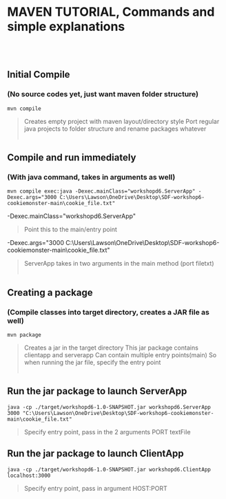 # MAVEN TUTORIAL, Commands and simple explanations
<br /><br />
## Initial Compile
### (No source codes yet, just want maven folder structure)
    mvn compile
>Creates empty project with maven layout/directory style
>Port regular java projects to folder structure and rename packages whatever
<br /><br />
## Compile and run immediately 
### (With java command, takes in arguments as well)
    mvn compile exec:java -Dexec.mainClass="workshopd6.ServerApp" -Dexec.args="3000 C:\Users\Lawson\OneDrive\Desktop\SDF-workshop6-cookiemonster-main\cookie_file.txt"

-Dexec.mainClass="workshopd6.ServerApp"
>Point this to the main/entry point

-Dexec.args="3000 C:\Users\Lawson\OneDrive\Desktop\SDF-workshop6-cookiemonster-main\cookie_file.txt"
>ServerApp takes in two arguments in the main method (port filetxt)
<br /><br />
## Creating a package 
### (Compile classes into target directory, creates a JAR file as well)
    mvn package
>Creates a jar in the target directory
>This jar package contains clientapp and serverapp
>Can contain multiple entry points(main)
>So when running the jar file, specify the entry point
<br /><br />
## Run the jar package to launch ServerApp
    java -cp ./target/workshopd6-1.0-SNAPSHOT.jar workshopd6.ServerApp 3000 "C:\Users\Lawson\OneDrive\Desktop\SDF-workshop6-cookiemonster-main\cookie_file.txt"
>Specify entry point, pass in the 2 arguments PORT textFile

## Run the jar package to launch ClientApp
    java -cp ./target/workshopd6-1.0-SNAPSHOT.jar workshopd6.ClientApp localhost:3000
>Specify entry point, pass in argument HOST:PORT